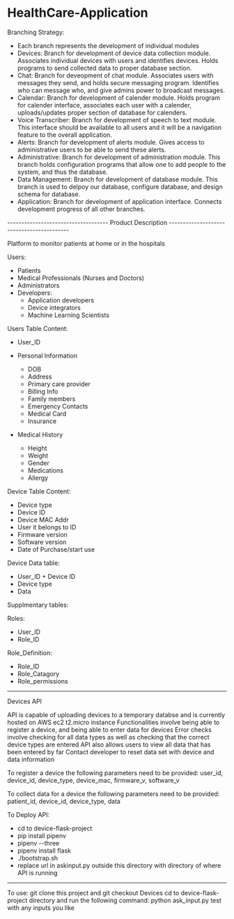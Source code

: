 # HealthCare-Application

Branching Strategy:

- Each branch represents the development of individual modules
- Devices: Branch for development of device data collection module. Associates individual devices with users and identifies devices. Holds programs to send collected data to proper database section.
- Chat: Branch for deveopment of chat module. Associates users with messages they send, and holds secure messaging program. Identifies who can message who, and give admins power to broadcast messages.  
- Calendar: Branch for development of calender module. Holds program for calender interface, associates each user with a calender, uploads/updates proper section of database for calenders. 
- Voice Transcriber: Branch for development of speech to text module. This interface should be available to all users and it will be a navigation feature to the overall application.
- Alerts: Branch for development of alerts module. Gives access to administrative users to be able to send these alerts. 
- Administrative: Branch for development of administration module. This branch holds configuration programs that allow one to add people to the system, and thus the database. 
- Data Management: Branch for development of database module. This branch is used to delpoy our database, configure database, and design schema for database. 
- Application: Branch for development of application interface. Connects development progress of all other branches. 


------------------------------------ Product Description ------------------------------------------

Platform to monitor patients at home or in the hospitals

Users:
- Patients
- Medical Professionals (Nurses and Doctors)
- Administrators
- Developers:
  - Application developers 
  - Device integrators
  - Machine Learning Scientists

Users Table Content:
- User_ID
- Personal Information
  - DOB
  - Address
  - Primary care provider
  - Billing Info
  - Family members
  - Emergency Contacts
  - Medical Card
  - Insurance
   
- Medical History
  - Height 
  - Weight
  - Gender
  - Medications 
  - Allergy



Device Table Content:
- Device type
- Device ID
- Device MAC Addr
- User it belongs to ID
- Firmware version
- Software version
- Date of Purchase/start use


Device Data table:
- User_ID + Device ID
- Device type
- Data 

Supplmentary tables:

Roles:
- User_ID
- Role_ID

Role_Definition:
- Role_ID
- Role_Catagory
- Role_permissions


------------------------------------------------------------------------------------------------
Devices API

API is capable of uploading devices to a temporary databse and is currently hosted on AWS ec2 t2.micro instance
Functionalities involve being able to register a device, and being able to enter data for devices 
Error checks involve checking for all data types as well as checking that the correct device types are entered 
API also allows users to view all data that has been entered by far
Contact developer to reset data set with device and data information

To register a device the following parameters need to be provided: 
user_id, device_id, device_type, device_mac, firmware_v, software_v

To collect data for a device the following parameters need to be provided: 
patient_id, device_id, device_type, data

To Deploy API:
- cd to device-flask-project
- pip install pipenv
- pipenv --three
- pipenv install flask
- ./bootstrap.sh
- replace url in askinput.py outside this directory with directory of where API is running

------------------------------------------------------------------------------------------------

To use:
  git clone this project and git checkout Devices
  cd to device-flask-project directory and run the following command:
  python ask_input.py 
    test with any inputs you like
